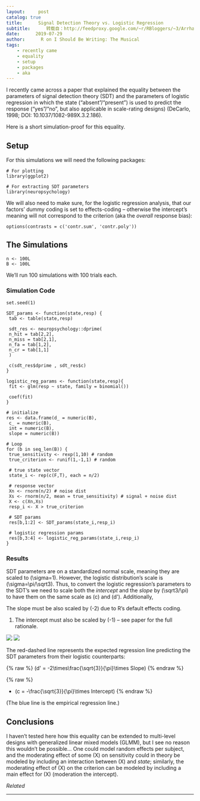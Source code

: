 ```yaml
---
layout:     post
catalog: true
title:      Signal Detection Theory vs. Logistic Regression
subtitle:      转载自：http://feedproxy.google.com/~r/RBloggers/~3/ArrhaSFcxTk/
date:      2019-07-29
author:      R on I Should Be Writing: The Musical
tags:
    - recently came
    - equality
    - setup
    - packages
    - aka
---
```






I recently came across a paper that explained the equality between the parameters of signal detection theory (SDT) and the parameters of logistic regression in which the state (“absent”/“present”) is used to predict the response (“yes”/“no”, but also applicable in scale-rating designs) (DeCarlo, 1998; DOI: 10.1037/1082-989X.3.2.186).

Here is a short simulation-proof for this equality.

## Setup

For this simulations we will need the following packages:

```
# For plotting
library(ggplot2)

# For extracting SDT parameters
library(neuropsychology)
```

We will also need to make sure, for the logistic regression analysis, that our factors’ dummy coding is set to effects-coding – otherwise the intercept’s meaning will not correspond to the criterion (aka the *overall* response bias):

```
options(contrasts = c('contr.sum', 'contr.poly'))
```

## The Simulations

```
n <- 100L
B <- 100L
```

We’ll run 100 simulations with 100 trials each.

### Simulation Code

```
set.seed(1)

SDT_params <- function(state,resp) {
 tab <- table(state,resp)
 
 sdt_res <- neuropsychology::dprime(
 n_hit = tab[2,2],
 n_miss = tab[2,1],
 n_fa = tab[1,2],
 n_cr = tab[1,1]
 )
 
 c(sdt_res$dprime , sdt_res$c)
}

logistic_reg_params <- function(state,resp){
 fit <- glm(resp ~ state, family = binomial())
 
 coef(fit)
}

# initialize
res <- data.frame(d_ = numeric(B),
 c_ = numeric(B),
 int = numeric(B),
 slope = numeric(B))

# Loop
for (b in seq_len(B)) {
 true_sensitivity <- rexp(1,10) # random
 true_criterion <- runif(1,-1,1) # random
 
 # true state vector
 state_i <- rep(c(F,T), each = n/2)
 
 # response vector
 Xn <- rnorm(n/2) # noise dist
 Xs <- rnorm(n/2, mean = true_sensitivity) # signal + noise dist
 X <- c(Xn,Xs)
 resp_i <- X > true_criterion
 
 # SDT params
 res[b,1:2] <- SDT_params(state_i,resp_i)
 
 # logistic regression params
 res[b,3:4] <- logistic_reg_params(state_i,resp_i)
}
```

### Results

SDT parameters are on a standardized normal scale, meaning they are scaled to \(\sigma=1\). However, the logistic distribution’s scale is \(\sigma=\pi/\sqrt3\). Thus, to convert the logistic regression’s parameters to the SDT’s we need to scale both the *intercept* and the *slope* by \(\sqrt3/\pi\) to have them on the same scale as \(c\) and \(d'\). Additionally,

The slope must be also scaled by \(-2\) due to R’s default effects coding.

1. The intercept must also be scaled by \(-1\) – see paper for the full rationale.


![](https://i1.wp.com/shouldbewriting.netlify.com/posts/2019-07-29-SDT-logistic-regression_files/figure-html/unnamed-chunk-5-1.png?w=450&is-pending-load=1#038;ssl=1)
![](https://i1.wp.com/shouldbewriting.netlify.com/posts/2019-07-29-SDT-logistic-regression_files/figure-html/unnamed-chunk-5-1.png?w=450&ssl=1)


The red-dashed line represents the expected regression line predicting the SDT parameters from their logistic counterparts:

{% raw %}
\(d' = -2\times\frac{\sqrt{3}}{\pi}\times Slope\)
{% endraw %}

{% raw %}
- \(c = -\frac{\sqrt{3}}{\pi}\times Intercept\)
{% endraw %}


(The blue line is the empirical regression line.)

## Conclusions

I haven’t tested here how this equality can be extended to multi-level designs with generalized linear mixed models (GLMM), but I see no reason this wouldn’t be possible… One could model random effects per subject, and the moderating effect of some \(X\) on sensitivity could in theory be modeled by including an interaction between \(X\) and *state*; similarly, the moderating effect of \(X\) on the criterion can be modeled by including a main effect for \(X\) (moderation the intercept).


*Related*







---
